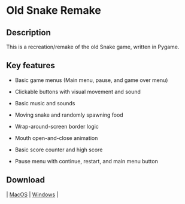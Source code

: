 # Old Snake Remake

## Description

This is a recreation/remake of the old Snake game, written in Pygame.

## Key features

- Basic game menus (Main menu, pause, and game over menu)
- Clickable buttons with visual movement and sound
- Basic music and sounds
  
- Moving snake and randomly spawning food
- Wrap-around-screen border logic
- Mouth open-and-close animation
  
- Basic score counter and high score
- Pause menu with continue, restart, and main menu button

## Download
| [MacOS](https://drive.google.com/drive/folders/1EHtoZ2xVsoEe8fm7GZjml3r-_cMEwWMF?usp=sharing) | [Windows]() |

